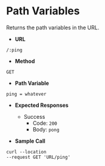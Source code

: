 # Path Variables

Returns the path variables in the URL.

- **URL**

`/:ping`

- **Method**

`GET`

- **Path Variable**

`ping = whatever`

- **Expected Responses**

  - Success
    - Code: `200`
    - Body: `pong`

- **Sample Call**

```
curl --location
--request GET 'URL/ping'
```
